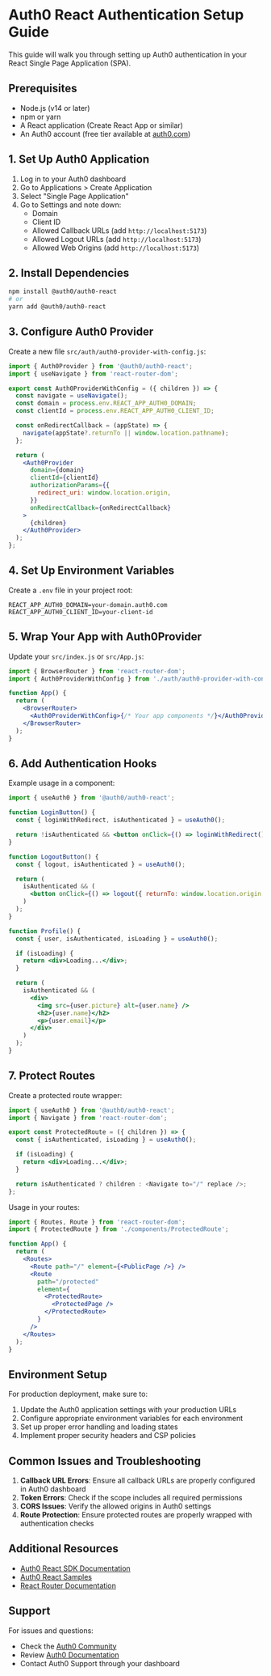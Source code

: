# Auth0 React Authentication Setup Guide

This guide will walk you through setting up Auth0 authentication in your React Single Page Application (SPA).

## Prerequisites

- Node.js (v14 or later)
- npm or yarn
- A React application (Create React App or similar)
- An Auth0 account (free tier available at [auth0.com](https://auth0.com))

## 1. Set Up Auth0 Application

1. Log in to your Auth0 dashboard
2. Go to Applications > Create Application
3. Select "Single Page Application"
4. Go to Settings and note down:
   - Domain
   - Client ID
   - Allowed Callback URLs (add `http://localhost:5173`)
   - Allowed Logout URLs (add `http://localhost:5173`)
   - Allowed Web Origins (add `http://localhost:5173`)

## 2. Install Dependencies

```bash
npm install @auth0/auth0-react
# or
yarn add @auth0/auth0-react
```

## 3. Configure Auth0 Provider

Create a new file `src/auth/auth0-provider-with-config.js`:

```jsx
import { Auth0Provider } from '@auth0/auth0-react';
import { useNavigate } from 'react-router-dom';

export const Auth0ProviderWithConfig = ({ children }) => {
  const navigate = useNavigate();
  const domain = process.env.REACT_APP_AUTH0_DOMAIN;
  const clientId = process.env.REACT_APP_AUTH0_CLIENT_ID;

  const onRedirectCallback = (appState) => {
    navigate(appState?.returnTo || window.location.pathname);
  };

  return (
    <Auth0Provider
      domain={domain}
      clientId={clientId}
      authorizationParams={{
        redirect_uri: window.location.origin,
      }}
      onRedirectCallback={onRedirectCallback}
    >
      {children}
    </Auth0Provider>
  );
};
```

## 4. Set Up Environment Variables

Create a `.env` file in your project root:

```plaintext
REACT_APP_AUTH0_DOMAIN=your-domain.auth0.com
REACT_APP_AUTH0_CLIENT_ID=your-client-id
```

## 5. Wrap Your App with Auth0Provider

Update your `src/index.js` or `src/App.js`:

```jsx
import { BrowserRouter } from 'react-router-dom';
import { Auth0ProviderWithConfig } from './auth/auth0-provider-with-config';

function App() {
  return (
    <BrowserRouter>
      <Auth0ProviderWithConfig>{/* Your app components */}</Auth0ProviderWithConfig>
    </BrowserRouter>
  );
}
```

## 6. Add Authentication Hooks

Example usage in a component:

```jsx
import { useAuth0 } from '@auth0/auth0-react';

function LoginButton() {
  const { loginWithRedirect, isAuthenticated } = useAuth0();

  return !isAuthenticated && <button onClick={() => loginWithRedirect()}>Log In</button>;
}

function LogoutButton() {
  const { logout, isAuthenticated } = useAuth0();

  return (
    isAuthenticated && (
      <button onClick={() => logout({ returnTo: window.location.origin })}>Log Out</button>
    )
  );
}

function Profile() {
  const { user, isAuthenticated, isLoading } = useAuth0();

  if (isLoading) {
    return <div>Loading...</div>;
  }

  return (
    isAuthenticated && (
      <div>
        <img src={user.picture} alt={user.name} />
        <h2>{user.name}</h2>
        <p>{user.email}</p>
      </div>
    )
  );
}
```

## 7. Protect Routes

Create a protected route wrapper:

```jsx
import { useAuth0 } from '@auth0/auth0-react';
import { Navigate } from 'react-router-dom';

export const ProtectedRoute = ({ children }) => {
  const { isAuthenticated, isLoading } = useAuth0();

  if (isLoading) {
    return <div>Loading...</div>;
  }

  return isAuthenticated ? children : <Navigate to="/" replace />;
};
```

Usage in your routes:

```jsx
import { Routes, Route } from 'react-router-dom';
import { ProtectedRoute } from './components/ProtectedRoute';

function App() {
  return (
    <Routes>
      <Route path="/" element={<PublicPage />} />
      <Route
        path="/protected"
        element={
          <ProtectedRoute>
            <ProtectedPage />
          </ProtectedRoute>
        }
      />
    </Routes>
  );
}
```

## Environment Setup

For production deployment, make sure to:

1. Update the Auth0 application settings with your production URLs
2. Configure appropriate environment variables for each environment
3. Set up proper error handling and loading states
4. Implement proper security headers and CSP policies

## Common Issues and Troubleshooting

1. **Callback URL Errors**: Ensure all callback URLs are properly configured in Auth0 dashboard
2. **Token Errors**: Check if the scope includes all required permissions
3. **CORS Issues**: Verify the allowed origins in Auth0 settings
4. **Route Protection**: Ensure protected routes are properly wrapped with authentication checks

## Additional Resources

- [Auth0 React SDK Documentation](https://auth0.com/docs/libraries/auth0-react)
- [Auth0 React Samples](https://github.com/auth0-samples/auth0-react-samples)
- [React Router Documentation](https://reactrouter.com/)

## Support

For issues and questions:

- Check the [Auth0 Community](https://community.auth0.com/)
- Review [Auth0 Documentation](https://auth0.com/docs/)
- Contact Auth0 Support through your dashboard
